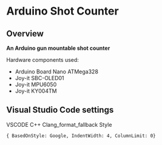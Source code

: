 # Arduino Shot Counter

## Overview

**An Arduino gun mountable shot counter**

Hardware components used:
* Arduino Board Nano ATMega328
* Joy-it SBC-OLED01
* Joy-it MPU6050
* Joy-it KY004TM

## Visual Studio Code settings

VSCODE C++ Clang_format_fallback Style

`{ BasedOnStyle: Google, IndentWidth: 4, ColumnLimit: 0}`
